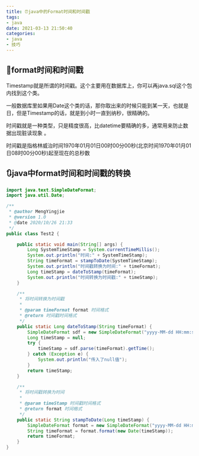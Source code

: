 ```yaml
---
title: ⏰java中的Format时间和时间戳
tags: 
- java
date: 2021-03-13 21:50:40
categories:
- java
- 技巧
---
```


## 🧐format时间和时间戳

Timestamp就是所谓的时间戳。这个主要用在数据库上，你可以再java.sql这个包内找到这个类。

一般数据库里如果用Date这个类的话，那你取出来的时候只能到某一天，也就是日，但是Timestamp的话，就是到小时一直到纳秒，很精确的。

时间戳就是一种类型，只是精度很高，比datetime要精确的多，通常用来防止数据出现脏读现象 。

时间戳是指格林威治时间1970年01月01日00时00分00秒(北京时间1970年01月01日08时00分00秒)起至现在的总秒数

## 🔃java中format时间和时间戳的转换

```java
import java.text.SimpleDateFormat;
import java.util.Date;

/**
 * @author MengYingjie
 * @version 1.0
 * @date 2020/10/26 21:33
 */
public class Test2 {

    public static void main(String[] args) {
        Long SystemTimeStamp = System.currentTimeMillis();
        System.out.println("时间:" + SystemTimeStamp);
        String timeFormat = stampToDate(SystemTimeStamp);
        System.out.println("时间戳转换为时间:" + timeFormat);
        Long timeStamp = dateToStamp(timeFormat);
        System.out.println("时间转换为时间戳:" + timeStamp);
    }

    /**
     * 将时间转换为时间戳
     *
     * @param timeFormat format 时间格式
     * @return 时间戳时间格式
     */
    public static Long dateToStamp(String timeFormat) {
        SimpleDateFormat sdf = new SimpleDateFormat("yyyy-MM-dd HH:mm:ss");
        Long timeStamp = null;
        try {
            timeStamp = sdf.parse(timeFormat).getTime();
        } catch (Exception e) {
            System.out.println("传入了null值");
        }
        return timeStamp;
    }

    /**
     * 将时间戳转换为时间
     *
     * @param timeStamp 时间戳时间格式
     * @return format 时间格式
     */
    public static String stampToDate(Long timeStamp) {
        SimpleDateFormat format = new SimpleDateFormat("yyyy-MM-dd HH:mm:ss");
        String timeFormat = format.format(new Date(timeStamp));
        return timeFormat;
    }
}
```

